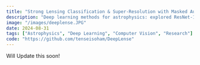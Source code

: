 ```yaml
---
title: "Strong Lensing Classification & Super-Resolution with Masked Autoencoders"
description: "Deep learning methods for astrophysics: explored ResNet-18 and Masked Autoencoder (MAE) models for classifying strong gravitational lensing images and enhancing resolution with ESRGAN. Included interpretability experiments with Grad-CAM to analyze model decisions and identify biases. Achieved improved super-resolution with physics-informed insights."
image: "/images/deeplense.JPG"
date: 2024-08-31
tags: ["Astrophysics", "Deep Learning", "Computer Vision", "Research"]
code: "https://github.com/tenseisoham/DeepLense"
---
```


Will Update this soon!
